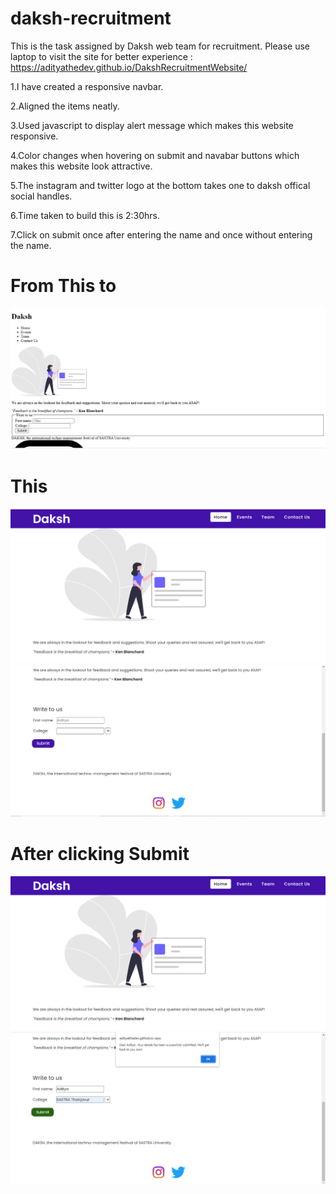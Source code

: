 # daksh-recruitment
This is the task assigned by Daksh web team for recruitment. Please use laptop to visit the site for better experience : https://adityathedev.github.io/DakshRecruitmentWebsite/

1.I have created a responsive navbar.

2.Aligned the items neatly.

3.Used javascript to display alert message which makes this website responsive.

4.Color changes when hovering on submit and navabar buttons which makes this website look attractive.

5.The instagram and twitter logo at the bottom takes one to daksh offical social handles.

6.Time taken to build this is 2:30hrs.

7.Click on submit once after entering the name and once without entering the name.


# From This to

![original](daksh.PNG)


# This
![output](dakshout.PNG)
![output1](daksh1.PNG)

# After clicking Submit

![output](dakshout.PNG)
![submit](dakshsubmit.PNG)

